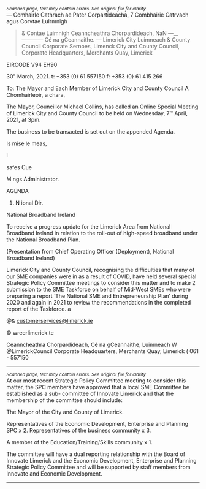 *<small>Scanned page, text may contain errors. See original file for clarity</small>*  
— Comhairle Cathrach ae Pater Corpartideacha,
7 Combhairie Catrvach agus Corvtae Lulrmnigh
> & Contae Luimnigh Ceanncheathra Chorpardideach,
NaN —__———— Cé na gCeannaithe.
— Limerick City Luimneach
& County Council
Corporate Sernoes,
Limenck City and County Council,
Corporate Headquarters,
Merchants Quay,
Limerick

EIRCODE V94 EH90

30" March, 2021. t: +353 (0) 61 557150
f: +353 (0} 61 415 266

To: The Mayor and Each Member of Limerick City and County Council
A Chomhairleoir, a chara,

The Mayor, Councillor Michael Collins, has called an Online Special Meeting of Limerick City
and County Council to be held on Wednesday, 7™ April, 2021, at 3pm.

The business to be transacted is set out on the appended Agenda.

Is mise le meas,

i

safes Cue

M ngs Administrator.

AGENDA
1. N ional Dir.

National Broadband Ireland

To receive a progress update for the Limerick Area from National Broadband Ireland
in relation to the roll-out of high-speed broadband under the National Broadband
Plan.

(Presentation from Chief Operating Officer (Deployment),
National Broadband Ireland)

Limerick City and County Council, recognising the difficulties that many of our SME
companies were in as a result of COVID, have held several special Strategic Policy
Committee meetings to consider this matter and to make 2 submission to the SME
Taskforce on behalf of Mid-West SMEs who were preparing a report ‘The National
SME and Entrepreneurship Plan’ during 2020 and again in 2021 to review the
recommendations in the completed report of the Taskforce. a

@& customerservices@limerick.ie

© wreerlimerick.te

Ceanncheathra Chorpardideach, Cé na gCeannaithe, Luimneach W @LimerickCouncil
Corporate Headquarters, Merchants Quay, Limerick ( 061 - 557150

---
*<small>Scanned page, text may contain errors. See original file for clarity</small>*  
At our most recent Strategic Policy Committee meeting to consider this matter, the
SPC members have approved that a local SME Committee be established as a sub-
committee of Innovate Limerick and that the membership of the committee should
include:

The Mayor of the City and County of Limerick.

Representatives of the Economic Development, Enterprise and Planning SPC x 2.
Representatives of the business community x 3.

A member of the Education/Training/Skills community x 1.

The committee will have a dual reporting relationship with the Board of Innovate
Limerick and the Economic Development, Enterprise and Planning Strategic Policy
Committee and will be supported by staff members from Innovate and Economic
Development.

---
